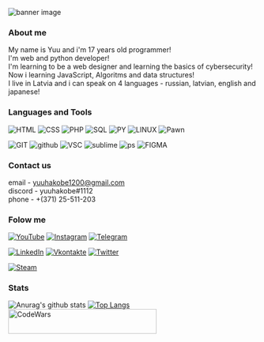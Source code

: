 <a> <img src="https://github.com/yuuhakobe/yuuhakobe/blob/main/assets/hakobeFiolet.jp" alt="banner image"> </a>
### About me
My name is Yuu and i'm 17 years old programmer! <br />
I'm web and python developer! <br />
I'm learning to be a web designer and learning the basics of cybersecurity! <br />
Now i learning JavaScript, Algoritms and data structures! <br />
I live in Latvia and i can speak on 4 languages - russian, latvian, english and japanese!  <br />

### Languages and Tools
![HTML](https://img.shields.io/badge/-HTML-DD4B25?style=for-the-badge&logo=html5&logoColor=ffffff)
![CSS](https://img.shields.io/badge/-CSS-1572B6?style=for-the-badge&logo=css3&logoColor=ffffff)
![PHP](https://img.shields.io/badge/-PHP-777BB4?style=for-the-badge&logo=php&logoColor=ffffff)
![SQL](https://img.shields.io/badge/-SQL-4479A1?style=for-the-badge&logo=mysql&logoColor=ffffff)
![PY](https://img.shields.io/badge/-Python-3776AB?style=for-the-badge&logo=python&logoColor=ffffff)
![LINUX](https://img.shields.io/badge/-LINUX-FCC624?style=for-the-badge&logo=linux&logoColor=ffffff)
![Pawn](https://img.shields.io/badge/-PAWN-FF8700?style=for-the-badge&logo=planet&logoColor=ffffff)

![GIT](https://img.shields.io/badge/-GIT-F05032?style=for-the-badge&logo=git&logoColor=ffffff)
![github](https://img.shields.io/badge/-GITHUB-181717?style=for-the-badge&logo=github&logoColor=ffffff)
![VSC](https://img.shields.io/badge/-VSC-007ACC?style=for-the-badge&logo=visual-studio-code&logoColor=ffffff)
![sublime](https://img.shields.io/badge/-Sublime-FF9800?style=for-the-badge&logo=sublime-text&logoColor=ffffff)
![ps](https://img.shields.io/badge/-PhotoShop-31A8FF?style=for-the-badge&logo=Adobe-photoshop&logoColor=ffffff)
![FIGMA](https://img.shields.io/badge/-FIGMA-F24E1E?style=for-the-badge&logo=figma&logoColor=ffffff)
### Contact us
email - yuuhakobe1200@gmail.com <br />
discord -  yuuhakobe#1112 <br />
phone - +(371) 25-511-203 <br />

### Folow me
[![YouTube](https://img.shields.io/badge/-YouTube-FF0000?style=for-the-badge&logo=YouTube&logoColor=FFFFFF)][youtube]
[![Instagram](https://img.shields.io/badge/-Instagram-B4068E?style=for-the-badge&logo=instagram&logoColor=FFFFFF)][instagram]
[![Telegram](https://img.shields.io/badge/-Telegram-27A0D9?style=for-the-badge&logo=telegram&logoColor=FFFFFF)][telegram]

[![LinkedIn](https://img.shields.io/badge/-LinkedIn-007BB6?style=for-the-badge&logo=linkedin&logoColor=FFFFFF)][linkedin]
[![Vkontakte](https://img.shields.io/badge/-Vkontakte-4F7DB3?style=for-the-badge&logo=Vk&logoColor=FFFFFF)][vk]
[![Twitter](https://img.shields.io/badge/-Twitter-1C9DEB?style=for-the-badge&logo=Twitter&logoColor=FFFFFF)][twitter]

[![Steam](https://img.shields.io/badge/-Steam-1B2838?style=for-the-badge&logo=steam&logoColor=FFFFFF)](https://steamcommunity.com/id/ThisIsHakobeBitch/)

### Stats
![Anurag's github stats](https://github-readme-stats.vercel.app/api?username=yuuhakobe&show_icons=true&theme=react)
[![Top Langs](https://github-readme-stats.vercel.app/api/top-langs/?username=yuuhakobe&layout=compact&theme=react)](https://github.com/anuraghazra/github-readme-stats)
[<img alt="CodeWars" height="50px" width="300px" src="https://www.codewars.com/users/yuuhakobe/badges/large" />][codewars]

[linkedin]: https://www.linkedin.com/in/yuu-hakobe-a1a146203/
[steam]: https://steamcommunity.com/id/ThisIsHakobeBitch/
[twitter]: https://twitter.com/Yuu23290394/
[vk]: https://vk.com/yuuhakobe/
[telegram]: https://t.me/yuuhakobe/
[instagram]: https://www.instagram.com/raivis.yuuhakobe/
[youtube]: https://www.youtube.com/channel/UCPRxtrwRtgYfmCpgUoJ_DQw/
[codewars]: https://www.codewars.com/users/yuuhakobe/

